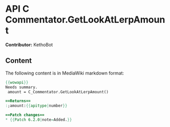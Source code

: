 # API C Commentator.GetLookAtLerpAmount

**Contributor:** KethoBot

## Content

The following content is in MediaWiki markdown format:

```mediawiki
{{wowapi}}
Needs summary.
 amount = C_Commentator.GetLookAtLerpAmount()

==Returns==
:;amount:{{apitype|number}}

==Patch changes==
* {{Patch 6.2.0|note=Added.}}
```